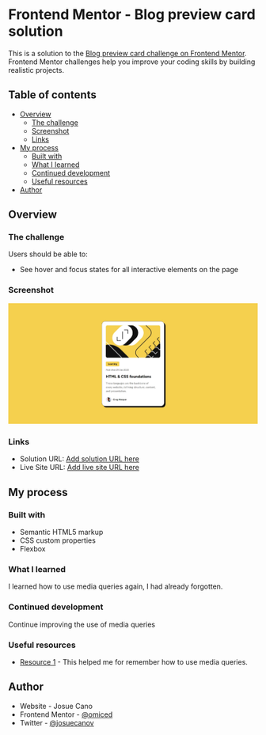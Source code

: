 # Frontend Mentor - Blog preview card solution

This is a solution to the [Blog preview card challenge on Frontend Mentor](https://www.frontendmentor.io/challenges/blog-preview-card-ckPaj01IcS). Frontend Mentor challenges help you improve your coding skills by building realistic projects. 

## Table of contents

- [Overview](#overview)
  - [The challenge](#the-challenge)
  - [Screenshot](#screenshot)
  - [Links](#links)
- [My process](#my-process)
  - [Built with](#built-with)
  - [What I learned](#what-i-learned)
  - [Continued development](#continued-development)
  - [Useful resources](#useful-resources)
- [Author](#author)


## Overview

### The challenge

Users should be able to:

- See hover and focus states for all interactive elements on the page

### Screenshot

![](./screenshot.jpeg)

### Links

- Solution URL: [Add solution URL here](https://your-solution-url.com)
- Live Site URL: [Add live site URL here](https://your-live-site-url.com)

## My process

### Built with

- Semantic HTML5 markup
- CSS custom properties
- Flexbox


### What I learned
I learned how to use media queries again, I had already forgotten.

### Continued development
Continue improving the use of media queries


### Useful resources

- [Resource 1](https://www.w3schools.com/css/css_rwd_mediaqueries.asp) - This helped me for remember how to use media queries.


## Author

- Website - Josue Cano
- Frontend Mentor - [@omiced](https://www.frontendmentor.io/profile/omiced)
- Twitter - [@josuecanov](https://www.twitter.com/josuecanov)


